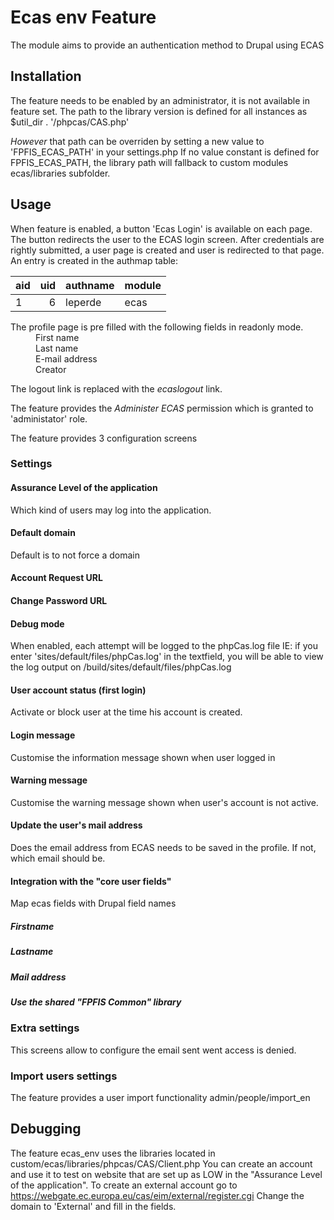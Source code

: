 Ecas env Feature
======================

The module aims to provide an authentication method to Drupal using ECAS

Installation
------------

The feature needs to be enabled by an administrator, it is not available in feature set.
The path to the library version is defined for all instances as $util_dir . '/phpcas/CAS.php'

*However* that path can be overriden by setting a new value to 'FPFIS_ECAS_PATH' in your settings.php
If no value constant is defined for FPFIS_ECAS_PATH, the library path will fallback to custom modules ecas/libraries subfolder.

Usage
-----

When feature is enabled, a button 'Ecas Login' is available on each page.
The button redirects the user to the ECAS login screen.
After credentials are rightly submitted, a user page is created and user is redirected to that page.
An entry is created in the authmap table:

| aid | uid | authname | module |
|-----|----:|----------|--------|
|   1 |   6 | leperde  | ecas   |

<dl>
<dt>The profile page is pre filled with the following fields in readonly mode.</dt>
  <dd>First name</dd>
  <dd>Last name</dd>
  <dd>E-mail address</dd>
  <dd>Creator</dd>
</dl>

The logout link is replaced with the *ecaslogout* link.

The feature provides the *Administer ECAS* permission which is granted to 'administator' role.

The feature provides 3 configuration screens

### Settings
#### Assurance Level of the application
Which kind of users may log into the application.
#### Default domain
Default is to not force a domain
#### Account Request URL
#### Change Password URL
#### Debug mode
When enabled, each attempt will be logged to the phpCas.log file
IE: if you enter 'sites/default/files/phpCas.log' in the textfield, you will be
able to view the log output on /build/sites/default/files/phpCas.log
#### User account status (first login)
Activate or block user at the time his account is created.
#### Login message
Customise the information message shown when user logged in
#### Warning message
Customise the warning message shown when user's account is not active.
#### Update the user's mail address
Does the email address from ECAS needs to be saved in the profile.
If not, which email should be.
#### Integration with the "core user fields"
Map ecas fields with Drupal field names
##### Firstname
##### Lastname
##### Mail address
##### Use the shared "FPFIS Common" library

### Extra settings
This screens allow to configure the email sent went access is denied.

### Import users settings
The feature provides a user import functionality
admin/people/import_en

Debugging
---------
The feature ecas_env uses the libraries located in
custom/ecas/libraries/phpcas/CAS/Client.php
You can create an account and use it to test on website that are set up as LOW
in the "Assurance Level of the application".
To create an external account go to
https://webgate.ec.europa.eu/cas/eim/external/register.cgi
Change the domain to 'External' and fill in the fields.
